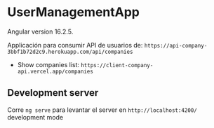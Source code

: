 # UserManagementApp

Angular version 16.2.5.

Applicación para consumir API de usuarios de:  `https://api-company-3bbf1b72d2c9.herokuapp.com/api/companies`

- Show companies list: `https://client-company-api.vercel.app/companies`


## Development server

Corre `ng serve` para levantar el server en `http://localhost:4200/` development mode 